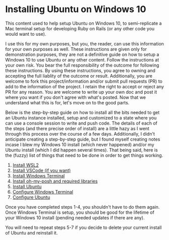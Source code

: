 # Installing Ubuntu on Windows 10

This content used to help setup Ubuntu on Windows 10, to semi-replicate a Mac terminal setup for developing Ruby on Rails (or any other code you would want to use).

I use this for my own purposes, but you, the reader, can use this information for your own purposes as well. These instructions are given only for demonstration purposes, they are not a definitive guide on how to setup a Windows 10 to use Ubuntu or any other content. Follow the instructions at your own risk. You bear the full responsibility of the outcome for following these instructions. By using these instructions, you agree to owning and accepting the full liablity of the outcome or result. Additionally, you are welcome to fork this project/information and/or submit pull requests (PR) to add to the information of the project. I retain the right to accept or reject any PR for any reason. You are welcome to write up your own doc and post it where you want if you don't agree with what's posted. Now that we understand what this is for, let's move on to the good parts.

Below is the step-by-step guide on how to install all the bits needed to get an Ubuntu instance installed, setup and customized to a state where you can use a console session to write and push code. The details of each of the steps (and there precise order of install) are a little hazy as I went through this process over the course of a few days. Additionally, I didn't anticipate creating a step-by-step guide, but I found myself creating notes incase I blew my Windows 10 install (which never happened) and/or my Ubuntu install (which I did happen several times). That being said, here is the (fuzzy) list of things that need to be done in order to get things working.

1. [Install WSL2](https://github.com/scott-knight/ubuntu-on-windows-setup/blob/main/install-wsl2.md)
2. [Install VSCode (if you want)](https://github.com/scott-knight/ubuntu-on-windows-setup/blob/main/install-vscode.md)
3. [Install Windows Terminal](https://github.com/scott-knight/ubuntu-on-windows-setup/blob/main/install-windows-terminal.md)
4. [Install oh-my-posh and required libraries](https://github.com/scott-knight/ubuntu-on-windows-setup/blob/main/Install%20oh-my-posh-and-required-libraries.md)
5. [Install Ubuntu](https://github.com/scott-knight/ubuntu-on-windows-setup/blob/main/install-ubuntu.md)
6. [Configure Windows Terminal](https://github.com/scott-knight/ubuntu-on-windows-setup/blob/main/configure-windows-terminal.md)
7. [Configure Ubuntu](https://github.com/scott-knight/ubuntu-on-windows-setup/blob/main/configure-ubuntu.md)

Once you have completed steps 1-4, you shouldn't have to do them again. Once Windows Terminal is setup, you should be good for the lifetime of your Windows 10 install (pending needed updates if there are any).

You will need to repeat steps 5-7 if you decide to delete your current install of Ubuntu and reinstall it.
